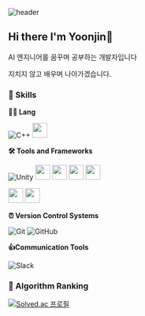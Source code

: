![header](https://capsule-render.vercel.app/api?type=waving&color=auto&height=360&text=Yoonjin+Oh+Git&fontSize=70&fontAlign=50&fontAlignY=40&desc=%EC%95%88%EB%85%95%ED%95%98%EC%84%B8%EC%9A%94+%EC%98%A4%EC%9C%A4%EC%A7%84%EC%9E%85%EB%8B%88%EB%8B%A4&descSize=20&descAlign=50&descAlignY=70)

## Hi there I'm Yoonjin👋
AI 엔지니어를 꿈꾸며 공부하는 개발자입니다

지치지 않고 배우며 나아가겠습니다.

### 🦾 Skills
**🧑‍💻 Lang**

![C++](https://img.shields.io/badge/C++-000000.svg?&style=for-the-badge)  <img src="https://img.shields.io/badge/python-3776AB?style=for-the-badge&logo=python&logoColor=white" height = 30> 

**🛠️ Tools and Frameworks**

![Unity](https://img.shields.io/badge/unity-000000.svg?&style=for-the-badge&logo=unity&logoColor=white) 
<img src="https://img.shields.io/badge/huggingface-FFD21E?style=for-the-badge&logo=huggingface&logoColor=white" height = 30> <img src="https://img.shields.io/badge/openai-412991?style=for-the-badge&logo=openai&logoColor=white" height = 30> <img src="https://img.shields.io/badge/streamlit-FF4B4B?style=for-the-badge&logo=streamlit&logoColor=white" height = 30> <img src="https://img.shields.io/badge/docker-2496ED?style=for-the-badge&logo=docker&logoColor=white" height = 30>

<img src="https://img.shields.io/badge/elasticsearch-005571?style=for-the-badge&logo=elasticsearch&logoColor=white" height = 30> <img src="https://img.shields.io/badge/kibana-005571?style=for-the-badge&logo=kibana&logoColor=white" height = 30>

**⏰ Version Control Systems**

![Git](https://img.shields.io/badge/git-F05032.svg?&style=for-the-badge&logo=git&logoColor=white) ![GitHub](https://img.shields.io/badge/github-181717.svg?&style=for-the-badge&logo=github&logoColor=white)  

**👍Communication Tools**

![Slack](https://img.shields.io/badge/slack-4A154B.svg?&style=for-the-badge&logo=slack&logoColor=white)

### 🚩 Algorithm Ranking
[![Solved.ac
프로필](http://mazassumnida.wtf/api/v2/generate_badge?boj=ohbangill)](https://solved.ac/ohbangill)
<!--

**YoonjinOh0909/YoonjinOh0909** is a ✨ _special_ ✨ repository because its `README.md` (this file) appears on your GitHub profile.

Here are some ideas to get you started:

- 🔭 I’m currently working on ...
- 🌱 I’m currently learning ...
- 👯 I’m looking to collaborate on ...
- 🤔 I’m looking for help with ...
- 💬 Ask me about ...
- 📫 How to reach me: ...
- 😄 Pronouns: ...
- ⚡ Fun fact: ...
-->
